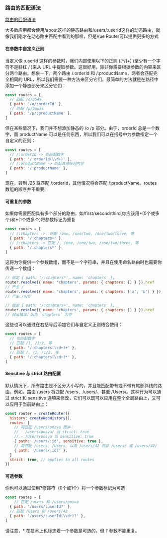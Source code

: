 ### 路由的匹配语法
[路由的匹配语法](https://router.vuejs.org/zh/guide/essentials/route-matching-syntax.html)

<p>大多数应用都会使用/about这样的静态路由和/users/:userId这样的动态路由，就像我们刚才在动态路由匹配中看到的那样，但是Vue Router可以提供更多的方式</p>

#### 在参数中自定义正则
<p>
当定义像 :userId 这样的参数时，我们内部使用以下的正则 ([^/]+) (至少有一个字符不是斜杠 / )来从 URL 中提取参数。这很好用，除非你需要根据参数的内容来区分两个路由。想象一下，两个路由 /:orderId 和 /:productName，两者会匹配完全相同的 URL，所以我们需要一种方法来区分它们。最简单的方法就是在路径中添加一个静态部分来区分它们：</p>

```js
const routes = [
  // 匹配 /o/3549
  { path: '/o/:orderId' },
  // 匹配 /p/books
  { path: '/p/:productName' },
]
```
<p>但在某些情况下，我们并不想添加静态的 /o /p 部分。由于，orderId 总是一个数字，而 productName 可以是任何东西，所以我们可以在括号中为参数指定一个自定义的正则：</p>

```js
const routes = [
  // /:orderId -> 仅匹配数字
  { path: '/:orderId(\\d+)' },
  // /:productName -> 匹配其他任何内容
  { path: '/:productName' },
]
```
<p>现在，转到 /25 将匹配 /:orderId，其他情况将会匹配 /:productName。routes 数组的顺序并不重要!</p>

#### 可重复的参数
<p>如果你需要匹配具有多个部分的路由，如/first/second/third,你应该用*(0个或多个)和+(1个或多个)将参数标记为重复</p>

```js
const routes = [
  // /:chapters ->  匹配 /one, /one/two, /one/two/three, 等
  { path: '/:chapters+' },
  // /:chapters -> 匹配 /, /one, /one/two, /one/two/three, 等
  { path: '/:chapters*' },
]
```
<p>这将为你提供一个参数数组，而不是一个字符串，并且在使用命名路由时也需要你传递一个数组：</p>

```js
// 给定 { path: '/:chapters*', name: 'chapters' },
router.resolve({ name: 'chapters', params: { chapters: [] } }).href
// 产生 /
router.resolve({ name: 'chapters', params: { chapters: ['a', 'b'] } }).href
// 产生 /a/b

// 给定 { path: '/:chapters+', name: 'chapters' },
router.resolve({ name: 'chapters', params: { chapters: [] } }).href
// 抛出错误，因为 `chapters` 为空 
```

<p>这些也可以通过在右括号后添加它们与自定义正则结合使用：</p>

```js
const routes = [
  // 仅匹配数字
  // 匹配 /1, /1/2, 等
  { path: '/:chapters(\\d+)+' },
  // 匹配 /, /1, /1/2, 等
  { path: '/:chapters(\\d+)*' },
]
```

#### Sensitive 与 strict 路由配置
<P>
默认情况下，所有路由是不区分大小写的，并且能匹配带有或不带有尾部斜线的路由。例如，路由 /users 将匹配 /users、/users/、甚至 /Users/。这种行为可以通过 strict 和 sensitive 选项来修改，它们可以既可以应用在整个全局路由上，又可以应用于当前路由上：</P>

```js
const router = createRouter({
  history: createWebHistory(),
  routes: [
    // 将匹配 /users/posva 而非：
    // - /users/posva/ 当 strict: true
    // - /Users/posva 当 sensitive: true
    { path: '/users/:id', sensitive: true },
    // 将匹配 /users, /Users, 以及 /users/42 而非 /users/ 或 /users/42/
    { path: '/users/:id?' },
  ]
  strict: true, // applies to all routes
})
```

#### 可选参数
<p>你也可以通过使用?修饰符（0个或1个）将一个参数标记为可选

</p>

```js
const routes = [
    // 匹配 /users 和 /users/posva
  { path: '/users/:userId?' },
  // 匹配 /users 和 /users/42
  { path: '/users/:userId(\\d+)?' },
]
```
<p>请注意，* 在技术上也标志着一个参数是可选的，但 ? 参数不能重复。</p>